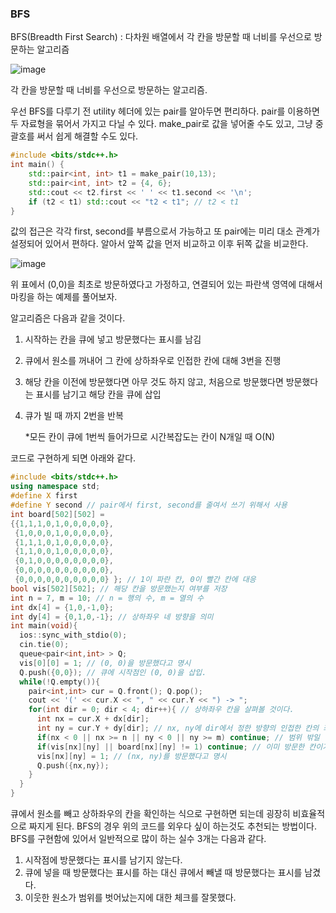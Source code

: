 <h3>BFS</h3>

BFS(Breadth First Search) : 다차원 배열에서 각 칸을 방문할 때 너비를 우선으로 방문하는 알고리즘

![image](https://user-images.githubusercontent.com/84431962/139244888-005a18ac-2201-4920-86a9-6b9fd55c7f45.png)


각 칸을 방문할 때 너비를 우선으로 방문하는 알고리즘.

우선 BFS를 다루기 전 utility 헤더에 있는 pair를 알아두면 편리하다. pair를 이용하면 두 자료형을 묶어서 가지고 다닐 수 있다. make_pair로 값을 넣어줄 수도 있고, 그냥 중괄호를 써서 쉽게 해결할 수도 있다.


```c++
#include <bits/stdc++.h>
int main() {
	std::pair<int, int> t1 = make_pair(10,13);
	std::pair<int, int> t2 = {4, 6};
	std::cout << t2.first << ' ' << t1.second << '\n';
	if (t2 < t1) std::cout << "t2 < t1"; // t2 < t1
}
```

값의 접근은 각각 first, second를 부름으로서 가능하고 또 pair에는 미리 대소 관계가 설정되어 있어서 편하다. 알아서 앞쪽 값을 먼저 비교하고 이후 뒤쪽 값을 비교한다.

![image](https://user-images.githubusercontent.com/84431962/139244947-0c4a0f9e-88c5-413b-8854-9d8b8ef30f00.png)




위 표에서 (0,0)을 최초로 방문하였다고 가정하고, 연결되어 있는 파란색 영역에 대해서 마킹을 하는 예제를 풀어보자.

알고리즘은 다음과 같을 것이다.

 1. 시작하는 칸을 큐에 넣고 방문했다는 표시를 남김

 2. 큐에서 원소를 꺼내어 그 칸에 상하좌우로 인접한 칸에 대해 3번을 진행

 3. 해당 칸을 이전에 방문했다면 아무 것도 하지 않고, 처음으로 방문했다면 방문했다는 표시를 남기고 해당 칸을 큐에 삽입

 4. 큐가 빌 때 까지 2번을 반복

    *모든 칸이 큐에 1번씩 들어가므로 시간복잡도는 칸이 N개일 때 O(N) 

코드로 구현하게 되면 아래와 같다.

```c++
#include <bits/stdc++.h>
using namespace std;
#define X first
#define Y second // pair에서 first, second를 줄여서 쓰기 위해서 사용
int board[502][502] =
{{1,1,1,0,1,0,0,0,0,0},
 {1,0,0,0,1,0,0,0,0,0},
 {1,1,1,0,1,0,0,0,0,0},
 {1,1,0,0,1,0,0,0,0,0},
 {0,1,0,0,0,0,0,0,0,0},
 {0,0,0,0,0,0,0,0,0,0},
 {0,0,0,0,0,0,0,0,0,0} }; // 1이 파란 칸, 0이 빨간 칸에 대응
bool vis[502][502]; // 해당 칸을 방문했는지 여부를 저장
int n = 7, m = 10; // n = 행의 수, m = 열의 수
int dx[4] = {1,0,-1,0};
int dy[4] = {0,1,0,-1}; // 상하좌우 네 방향을 의미
int main(void){
  ios::sync_with_stdio(0);
  cin.tie(0);
  queue<pair<int,int> > Q;
  vis[0][0] = 1; // (0, 0)을 방문했다고 명시
  Q.push({0,0}); // 큐에 시작점인 (0, 0)을 삽입.
  while(!Q.empty()){
    pair<int,int> cur = Q.front(); Q.pop();
    cout << '(' << cur.X << ", " << cur.Y << ") -> ";
    for(int dir = 0; dir < 4; dir++){ // 상하좌우 칸을 살펴볼 것이다.
      int nx = cur.X + dx[dir];
      int ny = cur.Y + dy[dir]; // nx, ny에 dir에서 정한 방향의 인접한 칸의 좌표가 들어감
      if(nx < 0 || nx >= n || ny < 0 || ny >= m) continue; // 범위 밖일 경우 넘어감
      if(vis[nx][ny] || board[nx][ny] != 1) continue; // 이미 방문한 칸이거나 파란 칸이 아닐 경우
      vis[nx][ny] = 1; // (nx, ny)를 방문했다고 명시
      Q.push({nx,ny});
    }
  }
}
```

큐에서 원소를 빼고 상하좌우의 칸을 확인하는 식으로 구현하면 되는데 굉장히 비효율적으로 짜지게 된다. BFS의 경우 위의 코드를 외우다 싶이 하는것도 추천되는 방법이다.  BFS를 구현함에 있어서 일반적으로 많이 하는 실수 3개는 다음과 같다.

1. 시작점에 방문했다는 표시를 남기지 않는다.
2. 큐에 넣을 때 방문했다는 표시를 하는 대신 큐에서 빼낼 때 방문했다는 표시를 남겼다.
3. 이웃한 원소가 범위를 벗어났는지에 대한 체크를 잘못했다.

